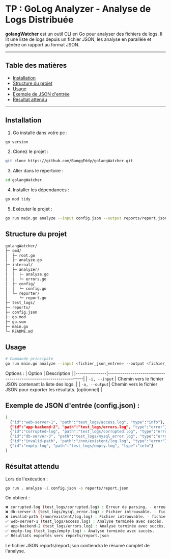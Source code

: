 # TP : GoLog Analyzer - Analyse de Logs Distribuée

**golangWatcher** est un outil CLI en Go pour analyser des fichiers de logs. Il lit une liste de logs depuis un fichier JSON, les analyse en parallèle et génère un rapport au format JSON.

---

## Table des matières

- [Installation](#installation)
- [Structure du projet](#structure-du-projet)
- [Usage](#usage)
- [Exemple de JSON d'entrée](#exemple-de-json-dentrée)
- [Résultat attendu](#résultat-attendu)

---

## Installation

1.  Go installé dans votre pc :
```bash
go version
```

2.  Clonez le projet :
```bash
git clone https://github.com/BanggEddy/golangWatcher.git
```

3. Aller dans le répertoire :
```bash
cd golangWatcher
```

4. Installer les dépendances :
```bash
go mod tidy
```

5. Exécuter le projet :
```bash
go run main.go analyze --input config.json --output reports/report.json
```

## Structure du projet 

```bash
golangWatcher/
├─ cmd/
│  ├─ root.go         
│  ├─ analyze.go     
├─ internal/
│  ├─ analyzer/
│  │  ├─ analyze.go    
│  │  └─ errors.go    
│  ├─ config/
│  │  └─ config.go     
│  └─ reporter/
│     └─ report.go     
├─ test_logs/          
├─ reports/            
├─ config.json         
├─ go.mod
├─ go.sum
├─ main.go
└─ README.md
```

## Usage 

```bash
# Commande principale
go run main.go analyze --input <fichier_json_entree> --output <fichier_json_sortie>
```

Options :
| Option        | Description                                                      |
|---------------|------------------------------------------------------------------|
| `-i, --input` | Chemin vers le fichier JSON contenant la liste des logs.         |
| `-o, --output`| Chemin vers le fichier JSON pour exporter les résultats. (optionnel) |

## Exemple de JSON d'entrée (config.json) :
```bash
[
  {"id":"web-server-1", "path":"test_logs/access.log", "type":"info"},
  {"id":"app-backend-2", "path":"test_logs/errors.log", "type":"error"},
  {"id":"corrupted-log", "path":"test_logs/corrupted.log", "type":"error"},
  {"id":"db-server-3", "path":"test_logs/mysql_error.log", "type":"error"},
  {"id":"invalid-path", "path":"/non/existent/log.log", "type":"error"},
  {"id":"empty-log", "path":"test_logs/empty.log", "type":"info"}
]
```

## Résultat attendu

Lors de l'exécution :
```bash
go run . analyze -i config.json -o reports/report.json
```

On obtient :
```bash
❌ corrupted-log (test_logs/corrupted.log) : Erreur de parsing. - erreur de parsing sur test_logs/corrupted.log: ligne corrompue
❌ db-server-3 (test_logs/mysql_error.log) : Fichier introuvable. - fichier introuvable: test_logs/mysql_error.log (GetFileAttributesEx test_logs/mysql_error.log: The system cannot find the file specified.)
❌ invalid-path (/non/existent/log.log) : Fichier introuvable. - fichier introuvable: /non/existent/log.log (GetFileAttributesEx /non/existent/log.log: The system cannot find the path specified.)
✅ web-server-1 (test_logs/access.log) : Analyse terminée avec succès.
✅ app-backend-2 (test_logs/errors.log) : Analyse terminée avec succès.
✅ empty-log (test_logs/empty.log) : Analyse terminée avec succès.
✅ Résultats exportés vers reports/report.json
```
Le fichier JSON reports/report.json contiendra le résumé complet de l'analyse.


